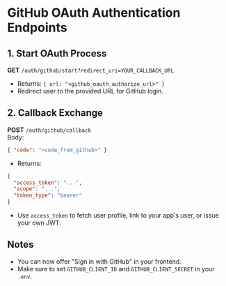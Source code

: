 # GitHub OAuth Authentication Endpoints

## 1. Start OAuth Process
**GET** `/auth/github/start?redirect_uri=YOUR_CALLBACK_URL`

- Returns: `{ url: "<github_oauth_authorize_url>" }`
- Redirect user to the provided URL for GitHub login.

## 2. Callback Exchange
**POST** `/auth/github/callback`  
Body:
```json
{ "code": "<code_from_github>" }
```
- Returns:  
```json
{
  "access_token": "...",
  "scope": "...",
  "token_type": "bearer"
}
```
- Use `access_token` to fetch user profile, link to your app's user, or issue your own JWT.

## Notes
- You can now offer "Sign in with GitHub" in your frontend.
- Make sure to set `GITHUB_CLIENT_ID` and `GITHUB_CLIENT_SECRET` in your `.env`.